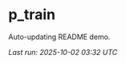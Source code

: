 # p_train

Auto-updating README demo.

<!--START_SECTION:status-->
_Last run: 2025-10-02 03:32 UTC_
<!--END_SECTION:status-->












































































































































































































































































































































































































































































































































































































































































































































































































































































































































































































